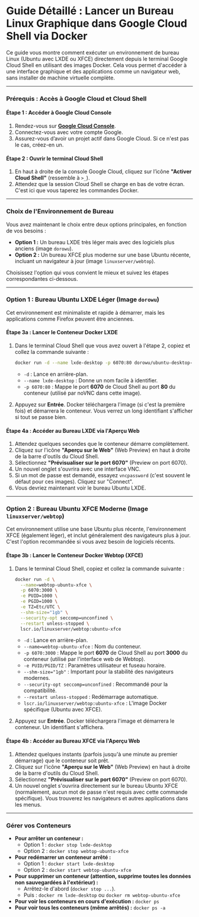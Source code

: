 # **Guide Détaillé : Lancer un Bureau Linux Graphique dans Google Cloud Shell via Docker**

Ce guide vous montre comment exécuter un environnement de bureau Linux (Ubuntu avec LXDE ou XFCE) directement depuis le terminal Google Cloud Shell en utilisant des images Docker. Cela vous permet d'accéder à une interface graphique et des applications comme un navigateur web, sans installer de machine virtuelle complète.

---

### **Prérequis : Accès à Google Cloud et Cloud Shell**

#### **Étape 1 : Accéder à Google Cloud Console**

1.  Rendez-vous sur **[Google Cloud Console](https://console.cloud.google.com/)**.
2.  Connectez-vous avec votre compte Google.
3.  Assurez-vous d’avoir un projet actif dans Google Cloud. Si ce n'est pas le cas, créez-en un.

#### **Étape 2 : Ouvrir le terminal Cloud Shell**

1.  En haut à droite de la console Google Cloud, cliquez sur l’icône **"Activer Cloud Shell"** (ressemble à `>_`).
2.  Attendez que la session Cloud Shell se charge en bas de votre écran. C'est ici que vous taperez les commandes Docker.

---

### **Choix de l'Environnement de Bureau**

Vous avez maintenant le choix entre deux options principales, en fonction de vos besoins :

*   **Option 1 :** Un bureau LXDE très léger mais avec des logiciels plus anciens (image `dorowu`).
*   **Option 2 :** Un bureau XFCE plus moderne sur une base Ubuntu récente, incluant un navigateur à jour (image `linuxserver/webtop`).

Choisissez l'option qui vous convient le mieux et suivez les étapes correspondantes ci-dessous.

---

### **Option 1 : Bureau Ubuntu LXDE Léger (Image `dorowu`)**

Cet environnement est minimaliste et rapide à démarrer, mais les applications comme Firefox peuvent être anciennes.

#### **Étape 3a : Lancer le Conteneur Docker LXDE**

1.  Dans le terminal Cloud Shell que vous avez ouvert à l'étape 2, copiez et collez la commande suivante :

    ```bash
    docker run -d --name lxde-desktop -p 6070:80 dorowu/ubuntu-desktop-lxde-vnc
    ```

    *   `-d` : Lance en arrière-plan.
    *   `--name lxde-desktop` : Donne un nom facile à identifier.
    *   `-p 6070:80` : Mappe le port **6070** de Cloud Shell au port **80** du conteneur (utilisé par noVNC dans cette image).

2.  Appuyez sur **Entrée**. Docker téléchargera l'image (si c'est la première fois) et démarrera le conteneur. Vous verrez un long identifiant s'afficher si tout se passe bien.

#### **Étape 4a : Accéder au Bureau LXDE via l'Aperçu Web**

1.  Attendez quelques secondes que le conteneur démarre complètement.
2.  Cliquez sur l'icône **"Aperçu sur le Web"** (Web Preview) en haut à droite de la barre d'outils du Cloud Shell.
3.  Sélectionnez **"Prévisualiser sur le port 6070"** (Preview on port 6070).
4.  Un nouvel onglet s'ouvrira avec une interface VNC.
5.  Si un mot de passe est demandé, essayez `vncpassword` (c'est souvent le défaut pour ces images). Cliquez sur "Connect".
6.  Vous devriez maintenant voir le bureau Ubuntu LXDE.

---

### **Option 2 : Bureau Ubuntu XFCE Moderne (Image `linuxserver/webtop`)**

Cet environnement utilise une base Ubuntu plus récente, l'environnement XFCE (également léger), et inclut généralement des navigateurs plus à jour. C'est l'option recommandée si vous avez besoin de logiciels récents.

#### **Étape 3b : Lancer le Conteneur Docker Webtop (XFCE)**

1.  Dans le terminal Cloud Shell, copiez et collez la commande suivante :

    ```bash
    docker run -d \
      --name=webtop-ubuntu-xfce \
      -p 6070:3000 \
      -e PUID=1000 \
      -e PGID=1000 \
      -e TZ=Etc/UTC \
      --shm-size="1gb" \
      --security-opt seccomp=unconfined \
      --restart unless-stopped \
      lscr.io/linuxserver/webtop:ubuntu-xfce
    ```

    *   `-d` : Lance en arrière-plan.
    *   `--name=webtop-ubuntu-xfce` : Nom du conteneur.
    *   `-p 6070:3000` : Mappe le port **6070** de Cloud Shell au port **3000** du conteneur (utilisé par l'interface web de Webtop).
    *   `-e PUID/PGID/TZ` : Paramètres utilisateur et fuseau horaire.
    *   `--shm-size="1gb"` : Important pour la stabilité des navigateurs modernes.
    *   `--security-opt seccomp=unconfined` : Recommandé pour la compatibilité.
    *   `--restart unless-stopped` : Redémarrage automatique.
    *   `lscr.io/linuxserver/webtop:ubuntu-xfce` : L'image Docker spécifique (Ubuntu avec XFCE).

2.  Appuyez sur **Entrée**. Docker téléchargera l'image et démarrera le conteneur. Un identifiant s'affichera.

#### **Étape 4b : Accéder au Bureau XFCE via l'Aperçu Web**

1.  Attendez quelques instants (parfois jusqu'à une minute au premier démarrage) que le conteneur soit prêt.
2.  Cliquez sur l'icône **"Aperçu sur le Web"** (Web Preview) en haut à droite de la barre d'outils du Cloud Shell.
3.  Sélectionnez **"Prévisualiser sur le port 6070"** (Preview on port 6070).
4.  Un nouvel onglet s'ouvrira directement sur le bureau Ubuntu XFCE (normalement, aucun mot de passe n'est requis avec cette commande spécifique). Vous trouverez les navigateurs et autres applications dans les menus.

---

### **Gérer vos Conteneurs**

*   **Pour arrêter un conteneur :**
    *   Option 1 : `docker stop lxde-desktop`
    *   Option 2 : `docker stop webtop-ubuntu-xfce`
*   **Pour redémarrer un conteneur arrêté :**
    *   Option 1 : `docker start lxde-desktop`
    *   Option 2 : `docker start webtop-ubuntu-xfce`
*   **Pour supprimer un conteneur (attention, supprime toutes les données non sauvegardées à l'extérieur) :**
    *   Arrêtez-le d'abord (`docker stop ...`).
    *   Puis : `docker rm lxde-desktop` ou `docker rm webtop-ubuntu-xfce`
*   **Pour voir les conteneurs en cours d'exécution :** `docker ps`
*   **Pour voir tous les conteneurs (même arrêtés) :** `docker ps -a`
